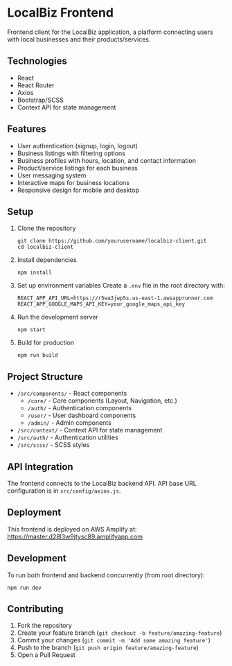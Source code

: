 # LocalBiz Frontend

Frontend client for the LocalBiz application, a platform connecting users with local businesses and their products/services.

## Technologies

- React
- React Router
- Axios
- Bootstrap/SCSS
- Context API for state management

## Features

- User authentication (signup, login, logout)
- Business listings with filtering options
- Business profiles with hours, location, and contact information
- Product/service listings for each business
- User messaging system
- Interactive maps for business locations
- Responsive design for mobile and desktop

## Setup

1. Clone the repository
   ```
   git clone https://github.com/yourusername/localbiz-client.git
   cd localbiz-client
   ```

2. Install dependencies
   ```
   npm install
   ```

3. Set up environment variables
   Create a `.env` file in the root directory with:
   ```
   REACT_APP_API_URL=https://r5wa3jwp5s.us-east-1.awsapprunner.com
   REACT_APP_GOOGLE_MAPS_API_KEY=your_google_maps_api_key
   ```

4. Run the development server
   ```
   npm start
   ```

5. Build for production
   ```
   npm run build
   ```

## Project Structure

- `/src/components/` - React components
  - `/core/` - Core components (Layout, Navigation, etc.)
  - `/auth/` - Authentication components
  - `/user/` - User dashboard components
  - `/admin/` - Admin components
- `/src/context/` - Context API for state management
- `/src/auth/` - Authentication utilities
- `/src/scss/` - SCSS styles

## API Integration

The frontend connects to the LocalBiz backend API. API base URL configuration is in `src/config/axios.js`.

## Deployment

This frontend is deployed on AWS Amplify at:
https://master.d28l3w9jtysc89.amplifyapp.com

## Development

To run both frontend and backend concurrently (from root directory):

```
npm run dev
```

## Contributing

1. Fork the repository
2. Create your feature branch (`git checkout -b feature/amazing-feature`)
3. Commit your changes (`git commit -m 'Add some amazing feature'`)
4. Push to the branch (`git push origin feature/amazing-feature`)
5. Open a Pull Request